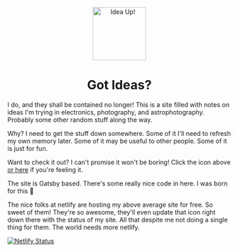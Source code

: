<p align="center">
  <a href="https://ideaup.online">
    <img alt="Idea Up!" src="https://res.cloudinary.com/pmcg31/image/upload/v1576201376/readme_icon_yyeq7g.svg" width="120px" />
  </a>
</p>
<h1 align="center">
  Got Ideas?
</h1>

I do, and they shall be contained no longer! This is a site filled with notes on ideas I'm trying in electronics, photography, and astrophotography. Probably some other random stuff along the way.

Why? I need to get the stuff down somewhere. Some of it I'll need to refresh my own memory later. Some of it may be useful to other people. Some of it is just for fun.

Want to check it out? I can't promise it won't be boring! Click the icon above [or here](https://ideaup.online/) if you're feeling it.

The site is Gatsby based. There's some really nice code in here. I was born for this 💩

The nice folks at netlify are hosting my above average site for free. So sweet of them! They're so awesome, they'll even update that icon right down there with the status of my site. All that despite me not doing a single thing for them. The world needs more netlify.

[![Netlify Status](https://api.netlify.com/api/v1/badges/c06e2508-516c-4c14-84b7-876097702b9a/deploy-status)](https://app.netlify.com/sites/pmcg31/deploys)
